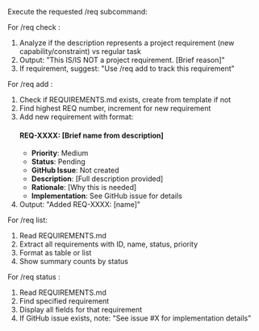 Execute the requested /req subcommand:

For /req check <description>:
1. Analyze if the description represents a project requirement (new capability/constraint) vs regular task
2. Output: "This IS/IS NOT a project requirement. [Brief reason]"
3. If requirement, suggest: "Use /req add to track this requirement"

For /req add <description>:
1. Check if REQUIREMENTS.md exists, create from template if not
2. Find highest REQ number, increment for new requirement
3. Add new requirement with format:
   #### REQ-XXXX: [Brief name from description]
   - **Priority**: Medium
   - **Status**: Pending
   - **GitHub Issue**: Not created
   - **Description**: [Full description provided]
   - **Rationale**: [Why this is needed]
   - **Implementation**: See GitHub issue for details
4. Output: "Added REQ-XXXX: [name]"

For /req list:
1. Read REQUIREMENTS.md
2. Extract all requirements with ID, name, status, priority
3. Format as table or list
4. Show summary counts by status

For /req status <REQ-XXXX>:
1. Read REQUIREMENTS.md
2. Find specified requirement
3. Display all fields for that requirement
4. If GitHub issue exists, note: "See issue #X for implementation details"